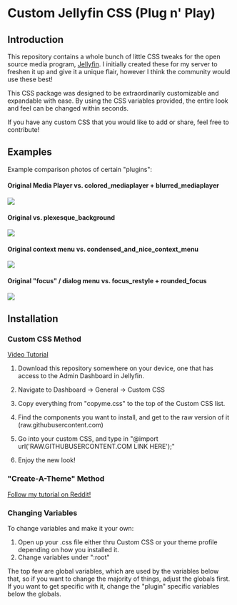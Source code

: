 # Custom Jellyfin CSS (Plug n' Play)

## Introduction

This repository contains a whole bunch of little CSS tweaks for the open source media program, [Jellyfin](https://github.com/jellyfin/jellyfin). I initially created these for my server to freshen it up and give it a unique flair, however I think the community would use these best!

This CSS package was designed to be extraordinarily customizable and expandable with ease. By using the CSS variables provided, the entire look and feel can be changed within seconds.

If you have any custom CSS that you would like to add or share, feel free to contribute!

## Examples

Example comparison photos of certain "plugins":

#### Original Media Player vs. colored_mediaplayer + blurred_mediaplayer
![](https://i.imgur.com/j527kqG.png)

#### Original vs. plexesque_background
![](https://i.imgur.com/bDIGXyU.png)

#### Original context menu vs. condensed_and_nice_context_menu
![](https://i.imgur.com/h3PYHCD.png)

#### Original "focus" / dialog menu vs. focus_restyle + rounded_focus
![](https://i.imgur.com/bILuR6d.png)


## Installation

### Custom CSS Method

[Video Tutorial](https://streamable.com/3j0ej1)

1. Download this repository somewhere on your device, one that has access to the Admin Dashboard in Jellyfin.


2. Navigate to Dashboard -> General -> Custom CSS


3. Copy everything from "copyme.css" to the top of the Custom CSS list.


4. Find the components you want to install, and get to the raw version of it (raw.githubusercontent.com)


5. Go into your custom CSS, and type in "@import url('RAW.GITHUBUSERCONTENT.COM LINK HERE');"


6. Enjoy the new look!

### "Create-A-Theme" Method

[Follow my tutorial on Reddit!](https://www.reddit.com/r/jellyfin/comments/emlwpv/how_to_add_custom_themes_into_jellyfin/)

### Changing Variables

To change variables and make it your own:
1. Open up your .css file either thru Custom CSS or your theme profile depending on how you installed it.
2. Change variables under ":root"

The top few are global variables, which are used by the variables below that, so if you want to change the majority of things, adjust the globals first. If you want to get specific with it, change the "plugin" specific variables below the globals.
